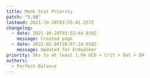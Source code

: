 ```yaml
---
title: Monk Stat Priority
patch: "5.58"
lastmod: 2021-10-28T03:55:41.257Z
changelog:
  - date: 2021-10-28T03:55:44.018Z
    message: Created page
  - date: 2022-02-04T10:07:14.918Z
    message: Updated for Endwalker
priority: Sks to at least 1.94 GCD > Crit > Det > DH
authors:
  - Perfect-Balance
---
```

